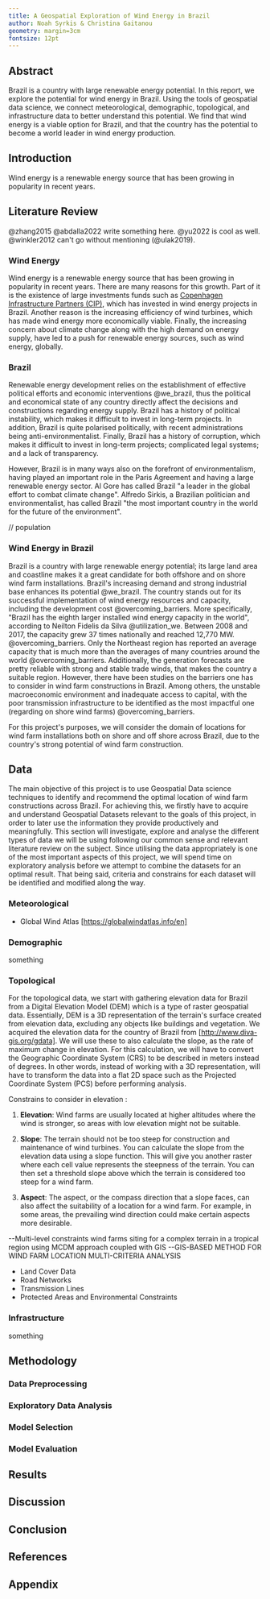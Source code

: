 ```yaml
---
title: A Geospatial Exploration of Wind Energy in Brazil
author: Noah Syrkis & Christina Gaitanou
geometry: margin=3cm
fontsize: 12pt
---
```

## Abstract

Brazil is a country with large renewable energy potential.
In this report, we explore the potential for wind energy in Brazil.
Using the tools of geospatial data science, we connect meteorological, demographic, topological, and infrastructure data to better understand this potential.
We find that wind energy is a viable option for Brazil, and that the country has the potential to become a world leader in wind energy production.

## Introduction

Wind energy is a renewable energy source that has been growing in popularity in recent years. 


## Literature Review

@zhang2015 @abdalla2022 write something here. @yu2022 is cool as well. @winkler2012 can't go without mentioning (@ulak2019).


### Wind Energy

Wind energy is a renewable energy source that has been growing in popularity in recent years. There are many reasons for this growth. Part of it is the existence of large investments funds such as [Copenhagen Infrastructure Partners (CIP)](https://www.cipartners.dk/), which has invested in wind energy projects in Brazil. Another reason is the increasing efficiency of wind turbines, which has made wind energy more economically viable. Finally, the increasing concern about climate change along with the high demand on energy supply, have led to a push for renewable energy sources, such as wind energy, globally. 

### Brazil


Renewable energy development relies on the establishment of effective political efforts and economic interventions @we_brazil, thus the political and economical state of any country directly affect the decisions and constructions regarding energy supply.
Brazil has a history of political instability, which makes it difficult to invest in long-term projects. In addition, Brazil is quite polarised politically, with recent administrations being anti-environmentalist. Finally, Brazil has a history of corruption, which makes it difficult to invest in long-term projects; complicated legal systems; and a lack of transparency.

However, Brazil is in many ways also on the forefront of environmentalism, having played an important role in the Paris Agreement and having a large renewable energy sector. Al Gore has called Brazil "a leader in the global effort to combat climate change". Alfredo Sirkis, a Brazilian politician and environmentalist, has called Brazil "the most important country in the world for the future of the environment".  

// population 

### Wind Energy in Brazil

Brazil is a country with large renewable energy potential; its large land area and coastline  makes it a great candidate for both offshore and on shore wind farm installations. Brazil's increasing demand and strong industrial base enhances its potential @we_brazil. The country stands out for its successful implementation of wind energy resources and capacity, including the development cost @overcoming_barriers.  More specifically, "Brazil has the eighth larger installed wind energy capacity in the world", according to Neilton Fidelis da Silva @utilization_we.  Between 2008 and 2017, the capacity grew 37 times nationally and reached 12,770 MW. @overcoming_barriers. Only the Northeast region has reported an average capacity that is much more than the averages of many countries around the world @overcoming_barriers. Additionally, the generation forecasts are pretty reliable with strong and stable trade winds, that makes the country a suitable region. However, there have been studies on the barriers one has to consider in wind farm constructions in Brazil. Among others, the unstable macroeconomic environment and inadequate access to capital, with the poor transmission infrastructure to be identified as the most impactful one (regarding on shore wind farms) @overcoming_barriers.

For this project's purposes, we will consider the domain of locations for wind farm installations both on shore and off shore across Brazil, due to the country's strong potential of wind farm construction. 

## Data

The main objective of this project is to use Geospatial Data science techniques to identify and recommend the optimal location of wind farm constructions across Brazil. For achieving this, we firstly have to acquire and understand Geospatial Datasets relevant to the goals of this project, in order to later use the information they provide productively and meaningfully. This section will investigate, explore and analyse the different types of data we will be using following our common sense and relevant literature review on the subject. Since utilising the data appropriately is one of the most important aspects of this project, we will spend time on exploratory analysis before we attempt to combine the datasets for an optimal result. That being said,  criteria and constrains for each dataset will be identified and modified along the way. 

### Meteorological 
- Global Wind Atlas [https://globalwindatlas.info/en] 

### Demographic
something

### Topological

For the topological data, we start with gathering elevation data for Brazil from a Digital Elevation Model (DEM) which is a type of raster geospatial data. Essentially, DEM is a 3D representation of the terrain's surface created from elevation data, excluding any objects like buildings and vegetation. We acquired the elevation data for the country of Brazil from [http://www.diva-gis.org/gdata]. We will use these to also calculate the slope, as the rate of maximum change in elevation. For this calculation, we will have to convert the Geographic Coordinate System (CRS) to be described in meters instead of degrees. In other words, instead of working with a 3D representation, will have to transform the data into a flat 2D space such as the Projected Coordinate System (PCS) before performing analysis. 

Constrains to consider in elevation : 

1. **Elevation**: Wind farms are usually located at higher altitudes where the wind is stronger, so areas with low elevation might not be suitable.
    
2. **Slope**: The terrain should not be too steep for construction and maintenance of wind turbines. You can calculate the slope from the elevation data using a slope function. This will give you another raster where each cell value represents the steepness of the terrain. You can then set a threshold slope above which the terrain is considered too steep for a wind farm.
    
3. **Aspect**: The aspect, or the compass direction that a slope faces, can also affect the suitability of a location for a wind farm. For example, in some areas, the prevailing wind direction could make certain aspects more desirable.

--Multi-level constraints wind farms siting for a complex terrain in a tropical region using MCDM approach coupled with GIS
--GIS-BASED METHOD FOR WIND FARM LOCATION MULTI-CRITERIA ANALYSIS 

-  Land Cover Data
- Road Networks
- Transmission Lines
- Protected Areas and Environmental Constraints

### Infrastructure
something

## Methodology

### Data Preprocessing

### Exploratory Data Analysis

### Model Selection

### Model Evaluation

## Results

## Discussion

## Conclusion

## References

<div id='refs'></div>

## Appendix
